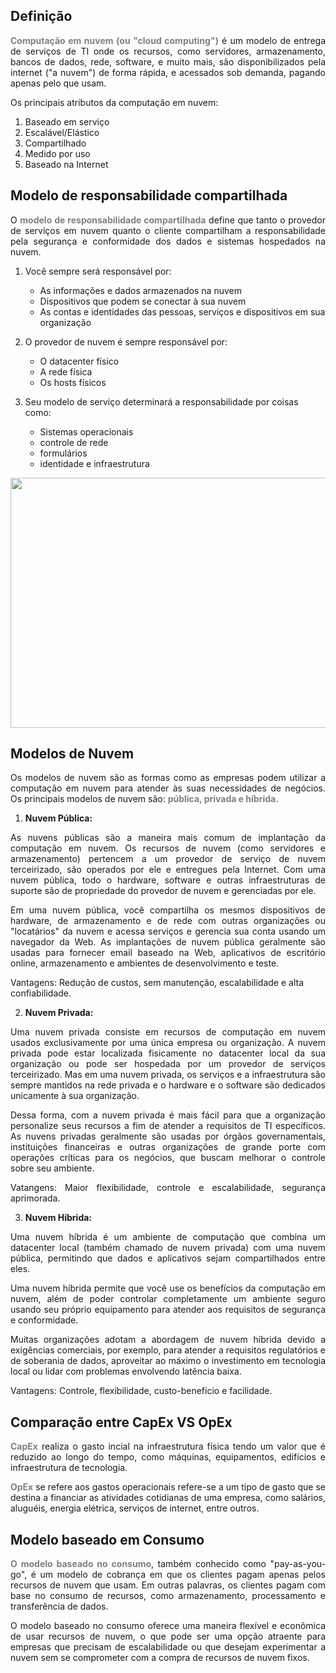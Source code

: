 ## Definição

<p align="justify">
<strong style="color: gray;">Computação em nuvem (ou "cloud computing")</strong> é um modelo de entrega de serviços de TI onde os recursos, como servidores, armazenamento, bancos de dados, rede, software, e muito mais, são disponibilizados pela internet ("a nuvem") de forma rápida, e acessados sob demanda, pagando apenas pelo que usam.
</p>

<p>Os principais atributos da computação em nuvem:</p>

1. Baseado em serviço
2. Escalável/Elástico
3. Compartilhado
4. Medido por uso
5. Baseado na Internet

## Modelo de responsabilidade compartilhada

<p align="justify">O <strong style="color: gray;">modelo de responsabilidade compartilhada</strong> define que tanto o provedor de serviços em nuvem quanto o cliente compartilham a responsabilidade pela segurança e conformidade dos dados e sistemas hospedados na nuvem.
</p>

1. Você sempre será responsável por:

    * As informações e dados armazenados na nuvem
    * Dispositivos que podem se conectar à sua nuvem
    * As contas e identidades das pessoas, serviços e dispositivos em sua organização

2. O provedor de nuvem é sempre responsável por:
      * O datacenter físico
      * A rede física
      * Os hosts físicos

3. Seu modelo de serviço determinará a responsabilidade por coisas como:
    * Sistemas operacionais
    * controle de rede
    * formulários
    * identidade e infraestrutura

<p align="center">
  <img src="https://learn.microsoft.com/pt-br/training/wwl-azure/describe-cloud-compute/media/shared-responsibility-b3829bfe.svg" alt="Texto alternativo" width="2000" height="400">
</p>


## Modelos de Nuvem

<p align="justify">Os modelos de nuvem são as formas como as empresas podem utilizar a computação em nuvem para atender às suas necessidades de negócios. Os principais modelos de nuvem são: <strong style="color: gray;">pública, privada e híbrida.</strong></p>

1. **Nuvem Pública:** 

<p align="justify">As nuvens públicas são a maneira mais comum de implantação da computação em nuvem. Os recursos de nuvem (como servidores e armazenamento) pertencem a um provedor de serviço de nuvem terceirizado, são operados por ele e entregues pela Internet. Com uma nuvem pública, todo o hardware, software e outras infraestruturas de suporte são de propriedade do provedor de nuvem e gerenciadas por ele.

<p align="justify">Em uma nuvem pública, você compartilha os mesmos dispositivos de hardware, de armazenamento e de rede com outras organizações ou "locatários" da nuvem e acessa serviços e gerencia sua conta usando um navegador da Web. As implantações de nuvem pública geralmente são usadas para fornecer email baseado na Web, aplicativos de escritório online, armazenamento e ambientes de desenvolvimento e teste.

Vantagens: Redução de custos, sem manutenção, escalabilidade e alta confiabilidade.

2. **Nuvem Privada:** 

<p align="justify">Uma nuvem privada consiste em recursos de computação em nuvem usados exclusivamente por uma única empresa ou organização. A nuvem privada pode estar localizada fisicamente no datacenter local da sua organização ou pode ser hospedada por um provedor de serviços terceirizado. Mas em uma nuvem privada, os serviços e a infraestrutura são sempre mantidos na rede privada e o hardware e o software são dedicados unicamente à sua organização.

<p align="justify">Dessa forma, com a nuvem privada é mais fácil para que a organização personalize seus recursos a fim de atender a requisitos de TI específicos. As nuvens privadas geralmente são usadas por órgãos governamentais, instituições financeiras e outras organizações de grande porte com operações críticas para os negócios, que buscam melhorar o controle sobre seu ambiente.

<p align="justify">Vatangens: Maior flexibilidade, controle e escalabilidade, segurança aprimorada.

3. **Nuvem Híbrida:** 

<p align="justify">Uma nuvem híbrida é um ambiente de computação que combina um datacenter local (também chamado de nuvem privada) com uma nuvem pública, permitindo que dados e aplicativos sejam compartilhados entre eles. 

<p align="justify">Uma nuvem híbrida permite que você use os
benefícios da computação em nuvem, além de poder controlar completamente um ambiente seguro usando seu próprio equipamento
para atender aos requisitos de segurança e conformidade. 

<p align="justify">Muitas organizações adotam a abordagem de nuvem híbrida devido a exigências comerciais, por exemplo, para atender a requisitos regulatórios e de soberania de dados, aproveitar ao máximo o investimento em tecnologia local ou lidar com problemas envolvendo latência baixa.

Vantagens: Controle, flexibilidade, custo-benefício e facilidade.

## Comparação entre CapEx VS OpEx

<p align="justify"><strong style="color: gray;">CapEx</strong> realiza o gasto incial na infraestrutura física tendo um valor que é reduzido ao longo do tempo, como máquinas, equipamentos, edifícios e infraestrutura de tecnologia.</p>

<p align="justify"><strong style="color: gray;">OpEx</strong> se refere aos gastos operacionais refere-se a um tipo de gasto que se destina a financiar as atividades cotidianas de uma empresa, como salários, aluguéis, energia elétrica, serviços de internet, entre outros.</p>

## Modelo baseado em Consumo

<p align="justify"><strong style="color: gray;">O modelo baseado no consumo</strong>, também conhecido como "pay-as-you-go", é um modelo de cobrança em que os clientes pagam apenas pelos recursos de nuvem que usam. Em outras palavras, os clientes pagam com base no consumo de recursos, como armazenamento, processamento e transferência de dados.</p>

<p align="justify">O modelo baseado no consumo oferece uma maneira flexível e econômica de usar recursos de nuvem, o que pode ser uma opção atraente para empresas que precisam de escalabilidade ou que desejam experimentar a nuvem sem se comprometer com a compra de recursos de nuvem fixos.</p>